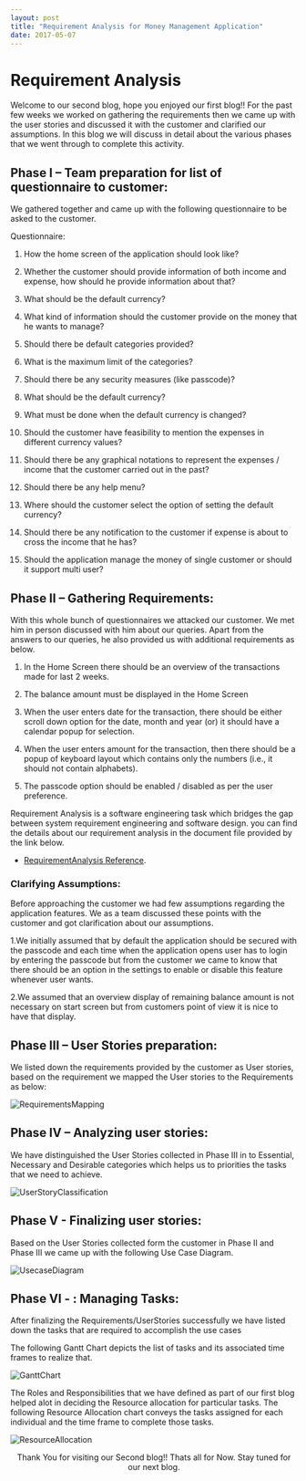 ```yaml
---
layout: post
title: "Requirement Analysis for Money Management Application"
date: 2017-05-07
---
```


# Requirement Analysis

Welcome to our second blog, hope you enjoyed our first blog!!    For the past few weeks we worked on gathering the requirements then we came up with the user stories and discussed it with the customer and clarified our assumptions. In this blog we will discuss in detail about the various phases that we went through to complete this activity.

## Phase I – Team preparation for list of questionnaire to customer:

We gathered together and came up with the following questionnaire to be asked to the customer.


Questionnaire:

1. How the home screen of the application should look like?

2. Whether the customer should provide information of both income and expense, how should he provide information about that?

3. What should be the default currency?
4. What kind of information should the customer provide on the money that he wants to manage?
5. Should there be default categories provided?
6. What is the maximum limit of the categories?
7. Should there be any security measures (like passcode)?
8. What should be the default currency?
9. What must be done when the default currency is changed?
10. Should the customer have feasibility to mention the expenses in different currency values?
11. Should there be any graphical notations to represent the expenses / income that the customer carried out in the past?
12. Should there be any help menu?
13. Where should the customer select the option of setting the default currency?
14. Should there be any notification to the customer if expense is about to cross the income that he has?
15. Should the application manage the money of single customer or should it support multi user?


## Phase II – Gathering Requirements:

With this whole bunch of questionnaires we attacked our customer. We met him in person discussed with him about our queries. Apart from the answers to our queries, he also provided us with additional requirements as below.
 
1. In the Home Screen there should be an overview of the transactions made for last 2 weeks.

2. The balance amount must be displayed in the Home Screen

3. When the user enters date for the transaction, there should be either scroll down option for the date, month and year (or) it should have a calendar popup for selection.

4. When the user enters amount for the transaction, then there should be a popup of keyboard layout which contains only the numbers (i.e., it should not contain alphabets).

5. The passcode option should be enabled / disabled as per the user preference.

Requirement Analysis is a software engineering task which bridges the gap between system requirement  engineering and software design.
you can find the details about our requirement analysis in the document file provided by the link below.

- [RequirementAnalysis Reference]({{site.baseurl}}/images/RequirementAnalysis.docx).

### Clarifying Assumptions:

Before approaching the customer we had few assumptions regarding the application features. We as a team discussed these points with the customer and got clarification about our assumptions.

1.We initially assumed that by default the application should be secured with the passcode and each time when the application opens user has to login by entering the passcode but from the customer we came to know that there should be an option in the settings to enable or disable this feature whenever user wants.

2.We assumed that an overview display of remaining balance amount is not necessary on start screen but from customers point of view it is nice to have that display.


## Phase III – User Stories preparation:

We listed down the requirements provided by the customer as User stories, based on the requirement we mapped the User stories to the Requirements as below:

![RequirementsMapping]({{site.baseurl}}/images/RequirementsMapping.png "ReqquirementsMapping")


## Phase IV – Analyzing user stories:

We have distinguished the User Stories collected in Phase III in to Essential, Necessary and Desirable categories which helps us to priorities the tasks that we need to achieve. 

![UserStoryClassification]({{site.baseurl}}/images/UserStoryClassification.png "UserStoryClassification")


## Phase V - Finalizing user stories: 

Based on the User Stories collected form the customer in Phase II and Phase III we came up with the following Use Case Diagram.
	

![UsecaseDiagram]({{site.baseurl}}/images/UsecaseDiagram.png "UsecaseDiagram")

## Phase VI - : Managing Tasks:

After finalizing the Requirements/UserStories successfully we have listed down the tasks that are required to accomplish the use cases

The following Gantt Chart depicts the list of tasks and its associated time frames to realize that.

![GanttChart]({{site.baseurl}}/images/GanttChart.png "GanttChart")

The Roles and Responsibilities that we have defined as part of our first blog helped alot in deciding the Resource allocation for particular tasks.
The following Resource Allocation chart conveys the tasks assigned for each individual and the time frame to complete those tasks.

![ResourceAllocation]({{site.baseurl}}/images/ResourcesChart.png "ResourceAllocation")

<p align="center">
Thank You for visiting our Second blog!! Thats all for Now. Stay tuned for our next blog. 
</p>
